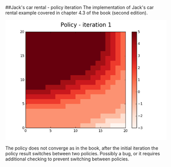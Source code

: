 ##Jack's car rental - policy iteration
The implementation of Jack's car rental example covered in chapter 4.3 of the book (second edition).


![image](figure_1.png "Policy after first iteration")

The policy does not converge as in the book, after the initial iteration the policy result switches between two policies.
Possibly a bug, or it requires additional checking to prevent switching between policies.
 